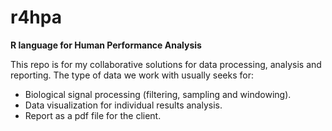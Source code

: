 # r4hpa

**R language for Human Performance Analysis**

This repo is for my collaborative solutions for data processing, analysis and reporting. 
The type of data we work with usually seeks for:

 - Biological signal processing (filtering, sampling and windowing).
 - Data visualization for individual results analysis.
 - Report as a pdf file for the client.
  
